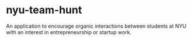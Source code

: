# nyu-team-hunt
An application to encourage organic interactions between students at NYU with an interest in entrepreneurship or startup work.
